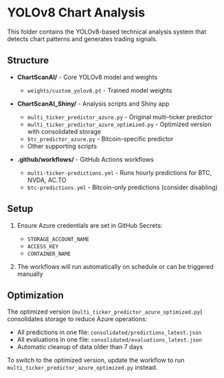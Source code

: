 # YOLOv8 Chart Analysis

This folder contains the YOLOv8-based technical analysis system that detects chart patterns and generates trading signals.

## Structure

- **ChartScanAI/** - Core YOLOv8 model and weights
  - `weights/custom_yolov8.pt` - Trained model weights
  
- **ChartScanAI_Shiny/** - Analysis scripts and Shiny app
  - `multi_ticker_predictor_azure.py` - Original multi-ticker predictor
  - `multi_ticker_predictor_azure_optimized.py` - Optimized version with consolidated storage
  - `btc_predictor_azure.py` - Bitcoin-specific predictor
  - Other supporting scripts

- **.github/workflows/** - GitHub Actions workflows
  - `multi-ticker-predictions.yml` - Runs hourly predictions for BTC, NVDA, AC.TO
  - `btc-predictions.yml` - Bitcoin-only predictions (consider disabling)

## Setup

1. Ensure Azure credentials are set in GitHub Secrets:
   - `STORAGE_ACCOUNT_NAME`
   - `ACCESS_KEY`
   - `CONTAINER_NAME`

2. The workflows will run automatically on schedule or can be triggered manually

## Optimization

The optimized version (`multi_ticker_predictor_azure_optimized.py`) consolidates storage to reduce Azure operations:
- All predictions in one file: `consolidated/predictions_latest.json`
- All evaluations in one file: `consolidated/evaluations_latest.json`
- Automatic cleanup of data older than 7 days

To switch to the optimized version, update the workflow to run `multi_ticker_predictor_azure_optimized.py` instead.